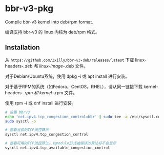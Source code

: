 # bbr-v3-pkg
Compile bbr-v3 kernel into deb/rpm format.

编译支持 bbr-v3 的 linux 内核为 deb/rpm 格式。

## Installation

从 `https://github.com/Zxilly/bbr-v3-deb/releases/latest` 下载 linux-headers-*.deb 和 linux-image-*.deb 文件。

对于Debian/Ubuntu系统，使用 dpkg -i 或 apt install 进行安装。

对于基于RPM的系统（如Fedora，CentOS，RHEL），请从同一链接下载 kernel-headers-*.rpm 和 kernel-*.rpm 文件。

使用 rpm -i 或 dnf install 进行安装。

```bash
# 设置 bbrv3
echo 'net.ipv4.tcp_congestion_control=bbr' | sudo tee -a /etc/sysctl.conf
sudo sysctl -p

# 查看当前的TCP流控算法
sysctl net.ipv4.tcp_congestion_control

# 查看可用的TCP流控算法，以module形式被编译的算法将不会显示
sysctl net.ipv4.tcp_available_congestion_control
```

